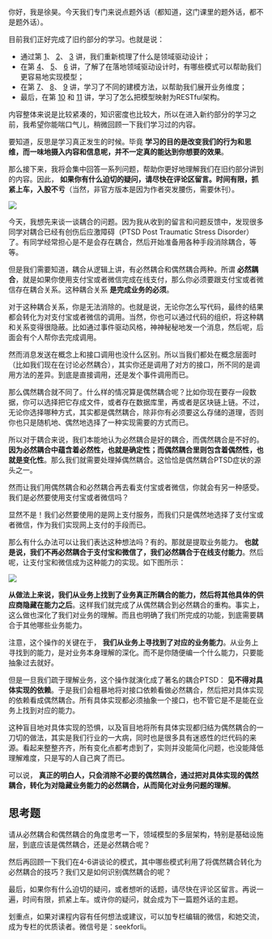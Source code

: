 你好，我是徐昊。今天我们专门来说点题外话（都知道，这门课里的题外话，都不是题外话）。

目前我们正好完成了旧约部分的学习。也就是说：

- 通过第 [1](http://https://time.geekbang.org/column/article/386052)、 [2](http://https://time.geekbang.org/column/article/387945)、 [3](http://https://time.geekbang.org/column/article/389072) 讲，我们重新梳理了什么是领域驱动设计；
- 在第 [4](http://https://time.geekbang.org/column/article/389082)、 [5](http://https://time.geekbang.org/column/article/389089)、 [6](http://https://time.geekbang.org/column/article/389095) 讲，了解了在落地领域驱动设计时，有哪些模式可以帮助我们更容易地实现模型；
- 在第 [7](http://https://time.geekbang.org/column/article/390792)、 [8](http://https://time.geekbang.org/column/article/390799)、 [9](http://https://time.geekbang.org/column/article/392869) 讲，学习了不同的建模方法，以帮助我们展开业务维度；
- 最后，在第 [10](http://https://time.geekbang.org/column/article/395650) 和 [11](http://https://time.geekbang.org/column/article/396467) 讲，学习了怎么把模型映射为RESTful架构。

内容整体来说是比较紧凑的，知识密度也比较大，所以在进入新约部分的学习之前，我希望你能喘口气儿，稍微回顾一下我们学习过的内容。

要知道，反思是学习真正发生的时候。毕竟 **学习的目的是改变我们的行为和思维，而一味地摄入内容和信息呢，并不一定真的能达到你想要的效果**。

那么接下来，我将会集中回答一系列问题，帮助你更好地理解我们在旧约部分讲到的内容。因此， **如果你有什么迫切的疑问，请尽快在评论区留言。时间有限，抓紧上车，入股不亏**（当然，非官方版本是因为作者突发腰伤，需要休刊）。

![](https://static001.geekbang.org/resource/image/89/f8/89f7491cb12b9aa3d72770ffd38d94f8.jpeg?wh=853x640)

今天，我想先来谈一谈耦合的问题。因为我从收到的留言和问题反馈中，发现很多同学对耦合已经有创伤后应激障碍（PTSD Post Traumatic Stress Disorder）了。有同学经常担心是不是会存在耦合，然后开始准备用各种手段消除耦合，等等。

但是我们需要知道，耦合从逻辑上讲，有必然耦合和偶然耦合两种。所谓 **必然耦合**，就是如果你使用支付宝或者微信完成在线支付，那么你必须要跟支付宝或者微信存在耦合关系。这种耦合关系 **是完成业务的必须**。

对于这种耦合关系，你是无法消除的。也就是说，无论你怎么写代码，最终的结果都会转化为对支付宝或者微信的调用。当然，你也可以通过代码的组织，将这种耦和关系变得很隐蔽。比如通过事件驱动风格，神神秘秘地发一个消息，然后呢，后面会有个人帮你去完成调用。

然而消息发送在概念上和接口调用也没什么区别。所以当我们都处在概念层面时（比如我们现在在讨论必然耦合），其实你还是调用了对方的接口，所不同的是调用方法的差异。到底是直接调用，还是发个事件调用而已。

那么偶然耦合就不同了。什么样的情况算是偶然耦合呢？比如你现在要存一段数据，你可以选择把它存成文件，或者存在数据库里，再或者是区块链上链。不过，无论你选择哪种方式，其实都是偶然耦合，除非你有必须要这么存储的道理，否则你也只是随机地、偶然地选择了一种实现需要的方式而已。

所以对于耦合来说，我们本能地认为必然耦合是好的耦合，而偶然耦合是不好的。 **因为必然耦合中蕴含着必然性，也就是确定性；而偶然耦合里则包含着偶然性，也就是变化性**。那么我们就需要处理掉偶然耦合。这恰恰是偶然耦合PTSD症状的源头之一。

然而让我们用偶然耦合和必然耦合再去看支付宝或者微信，你就会有另一种感受。我们是必然要使用支付宝或者微信吗？

显然不是！我们必然要使用的是网上支付服务，而我们只是偶然地选择了支付宝或者微信，作为我们实现网上支付的手段而已。

那么有什么办法可以让我们表达这种想法吗？有的。那就是提取业务能力。 **也就是说，我们不再必然耦合于支付宝和微信了，我们必然耦合于在线支付能力**。然后呢，让支付宝和微信成为这种能力的实现。如下图所示：

![](https://static001.geekbang.org/resource/image/fe/de/fe3c4531577829cdb83545692a3581de.jpg?wh=1920x1080)

**从做法上来说，我们从业务上找到了业务真正所耦合的能力，然后将其他具体的供应商隐藏在能力之后**。这样我们就完成了从偶然耦合到必然耦合的重构。事实上，这么做也深化了我们对业务的理解。而且也明确了我们所完成的功能，到底需要耦合于其他哪些业务能力。

注意，这个操作的关键在于， **我们从业务上寻找到了对应的业务能力**。从业务上寻找到的能力，是对业务本身理解的深化。而不是你随便编一个什么能力，只要能抽象过去就好。

但是一旦我们疏于理解业务，这个操作就演化成了著名的耦合PTSD： **见不得对具体实现的依赖**。于是我们会粗暴地将对接口依赖看做必然耦合，然后把对具体实现的依赖看成偶然耦合。所有具体实现都必须抽象一个接口，也不管它是不是能在业务上找到对应的能力。

这种盲目地对具体实现的恐惧，以及盲目地将所有具体实现都归结为偶然耦合的一刀切的做法，其实是我们行业的一大病，同时也是很多具有迷惑性的烂代码的来源。看起来整整齐齐，所有变化点都考虑到了，实则并没能简化问题，也没能降低理解难度，只是写的人自己爽了而已。

可以说， **真正的明白人，只会消除不必要的偶然耦合，通过把对具体实现的偶然耦合，转化为对隐藏业务能力的必然耦合，从而简化对业务问题的理解**。

## 思考题

请从必然耦合和偶然耦合的角度思考一下，领域模型的多层架构，特别是基础设施层，到底应该是偶然耦合，还是必然耦合呢？

然后再回顾一下我们在4-6讲谈论的模式，其中哪些模式利用了将偶然耦合转化为必然耦合的技巧？我们又是如何识别偶然耦合的呢？

最后，如果你有什么迫切的疑问，或者想听的话题，请尽快在评论区留言。再说一遍，时间有限，抓紧上车。或许你的疑问，就会成为下一篇题外话的主题。

划重点，如果对课程内容有任何想法或建议，可以加专栏编辑的微信，和她交流，成为专栏的优质读者。微信号是：seekforli。